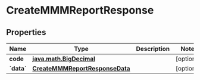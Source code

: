 
# CreateMMMReportResponse

## Properties
| Name | Type | Description | Notes |
| ------------ | ------------- | ------------- | ------------- |
| **code** | [**java.math.BigDecimal**](java.math.BigDecimal.md) |  |  [optional] |
| **&#x60;data&#x60;** | [**CreateMMMReportResponseData**](CreateMMMReportResponseData.md) |  |  [optional] |



